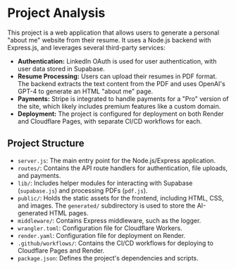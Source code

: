 # Project Analysis

This project is a web application that allows users to generate a personal "about me" website from their resume. It uses a Node.js backend with Express.js, and leverages several third-party services:

- **Authentication:** LinkedIn OAuth is used for user authentication, with user data stored in Supabase.
- **Resume Processing:** Users can upload their resumes in PDF format. The backend extracts the text content from the PDF and uses OpenAI's GPT-4 to generate an HTML "about me" page.
- **Payments:** Stripe is integrated to handle payments for a "Pro" version of the site, which likely includes premium features like a custom domain.
- **Deployment:** The project is configured for deployment on both Render and Cloudflare Pages, with separate CI/CD workflows for each.

## Project Structure

- `server.js`: The main entry point for the Node.js/Express application.
- `routes/`: Contains the API route handlers for authentication, file uploads, and payments.
- `lib/`: Includes helper modules for interacting with Supabase (`supabase.js`) and processing PDFs (`pdf.js`).
- `public/`: Holds the static assets for the frontend, including HTML, CSS, and images. The `generated/` subdirectory is used to store the AI-generated HTML pages.
- `middleware/`: Contains Express middleware, such as the logger.
- `wrangler.toml`: Configuration file for Cloudflare Workers.
- `render.yaml`: Configuration file for deployment on Render.
- `.github/workflows/`: Contains the CI/CD workflows for deploying to Cloudflare Pages and Render.
- `package.json`: Defines the project's dependencies and scripts.
